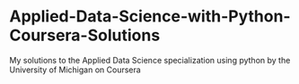 # Applied-Data-Science-with-Python-Coursera-Solutions
My solutions to the Applied Data Science specialization using python by the University of Michigan on Coursera
